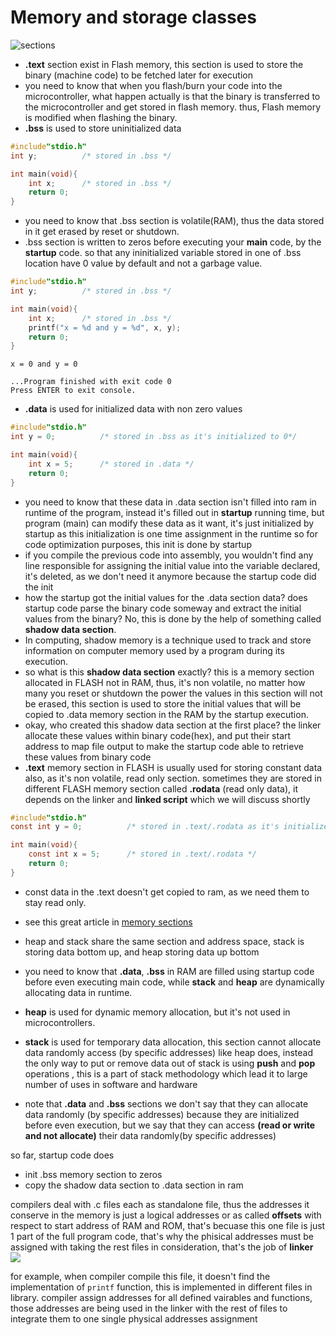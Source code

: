
# Memory and storage classes

![sections](https://4.bp.blogspot.com/-6MDb37pMBVU/XIaI-7M2f8I/AAAAAAAADEk/g5s9pZvp7rYnTu_IZ6h9sZvs5EGw5M3EgCLcBGAs/s1600/mem.jpg)

* **.text** section exist in Flash memory, this section is used to store the binary (machine code) to be fetched later for execution
* you need to know that when you flash/burn your code into the microcontroller, what happen actually is that the binary is transferred to the microcontroller and get stored in flash memory. thus, Flash memory is modified when flashing the binary.
* **.bss** is used to store uninitialized data
```c
#include"stdio.h"
int y;          /* stored in .bss */

int main(void){
    int x;      /* stored in .bss */
    return 0;
}
```
* you need to know that .bss section is volatile(RAM), thus the data stored in it get erased by reset or shutdown.
* .bss section is written to zeros before executing your **main** code, by the **startup** code. so that any ininitialized variable stored in one of .bss location have 0 value by default and not a garbage value. 
```c
#include"stdio.h"
int y;          /* stored in .bss */

int main(void){
    int x;      /* stored in .bss */
    printf("x = %d and y = %d", x, y);
    return 0;
}
```
```
x = 0 and y = 0

...Program finished with exit code 0
Press ENTER to exit console.
```
* **.data** is used for initialized data with non zero values
```c
#include"stdio.h"
int y = 0;          /* stored in .bss as it's initialized to 0*/

int main(void){
    int x = 5;      /* stored in .data */
    return 0;
}
```
* you need to know that these data in .data section isn't filled into ram in runtime of the program, instead it's filled out in **startup** running time, but program (main) can modify these data as it want, it's just initialized by startup as this initialization is one time assignment in the runtime so for code optimization purposes, this init is done by startup
* if you compile the previous code into assembly, you wouldn't find any line responsible for assigning the initial value into the variable declared, it's deleted, as we don't need it anymore because the startup code did the init
* how the startup got the initial values for the .data section data? does startup code parse the binary code someway and extract the initial values from the binary? No, this is done by the help of something called **shadow data section**.
* In computing, shadow memory is a technique used to track and store information on computer memory used by a program during its execution.
* so what is this **shadow data section** exactly? this is a memory section allocated in FLASH not in RAM, thus, it's non volatile, no matter how many you reset or shutdown the power the values in this section will not be erased, this section is used to store the initial values that will be copied to .data memory section in the RAM by the startup execution.
* okay, who created this shadow data section at the first place? the linker allocate these values within binary code(hex), and put their start address to map file output to make the startup code able to retrieve these values from binary code
* **.text** memory section in FLASH is usually used for storing constant data also, as it's non volatile, read only section. sometimes they are stored in different FLASH memory section called **.rodata** (read only data), it depends on the linker and **linked script** which we will discuss shortly
```c
#include"stdio.h"
const int y = 0;          /* stored in .text/.rodata as it's initialized to 0*/

int main(void){
    const int x = 5;      /* stored in .text/.rodata */
    return 0;
}
```
* const data in the .text doesn't get copied to ram, as we need them to stay read only.
* see this great article in <a href="https://mcuoneclipse.com/2013/04/14/text-data-and-bss-code-and-data-size-explained/">memory sections</a>

* heap and stack share the same section and address space, stack is storing data bottom up, and heap storing data up bottom 
* you need to know that **.data**, **.bss** in RAM are filled using startup code before even executing main code, while **stack** and **heap** are dynamically allocating data in runtime.
* **heap** is used for dynamic memory allocation, but it's not used in microcontrollers.
* **stack** is used for temporary data allocation, this section cannot allocate data randomly access (by specific addresses) like heap does, instead the only way to put or remove data out of stack is using **push** and **pop** operations , this is a part of stack methodology which lead it to large number of uses in software and hardware
* note that **.data** and **.bss** sections we don't say that they can allocate data randomly (by specific addresses) because they are initialized before even execution, but we say that they can access **(read or write and not allocate)** their data randomly(by specific addresses)

so far, startup code does
* init .bss memory section to zeros
* copy the shadow data section to .data section in ram




compilers deal with .c files each as standalone file, thus the addresses it conserve in the memory is just a logical addresses or as called **offsets** with respect to start address of RAM and ROM, that's becuase this one file is just 1 part of the full program code, that's why the phisical addresses must be assigned with taking the rest files in consideration, that's the job of **linker**
![](https://lh3.googleusercontent.com/proxy/JKXhQKdIvB0DHlL0uo5R6jNRcx87GqN8HrtjxAG1TKGF9I_05DubqTcpWLPMG6Cva3oNODNUYDEZVJ-LoCkz9UQsTXJmIbn4uJVCbb-Z5IRBsHF0dgrEZWuN4Em8Gp9AkeXrob0-9jm0hLX2XBxws2fqd0ReTwi5X8-oV9TGuuvAfJaeqKYZqz8l56GewaOaX_ntGtR3NpCk)

for example, when compiler compile this file, it doesn't find the implementation of ```printf``` function, this is implemented in different files in library. compiler assign addresses for all defined vairables and functions, those addresses are being used in the linker with the rest of files to integrate them to one single physical addresses assignment

```c

```
```

```